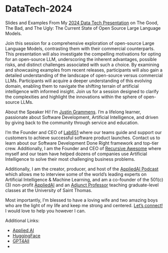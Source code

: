 # DataTech-2024

Slides and Examples From My [2024 Data Tech Presentation](https://datatech2024.sched.com/event/1eBhb/the-good-the-bad-and-the-ugly-the-current-state-of-open-source-large-language-models) on The Good, The Bad, and The Ugly: The Current State of Open Source Large Language Models.

Join this session for a comprehensive exploration of open-source Large Language Models, contrasting them with their commercial counterparts. This presentation will also investigate the compelling motivations for opting for an open-source LLM, underscoring the inherent advantages, possible risks, and distinct challenges associated with such a choice. By examining and showcasing examples from recent releases, participants will also gain a detailed understanding of the landscape of open-source versus commercial LLMs. Participants will acquire a deeper understanding of this evolving domain, enabling them to navigate the shifting terrain of artificial intelligence with informed insight. Join us for a session designed to clarify the complexities and highlight the innovations within the sphere of open-source LLMs.

About the Speaker
Hi! I’m [Justin Grammens](https://justingrammens.com). I’m a lifelong learner, passionate about Software Development, Artificial Intelligence, and driven by giving back to the community through service and education. 
 
I’m the Founder and CEO of [Lab651](https://lab651.com) where our teams guide and support our customers to achieve successful software product launches. Contact us to learn about our Software Development Done Right framework and top-tier crew. Additionally, I am the Founder and CEO of [Recursive Awesome](https://recursiveawesome.com) where myself and our team have helped dozens of companies use Artificial Intelligence to solve their most challenging business problems.
 
Additionally, I am the creator, producer, and host of the [AppliedAI Podcast](https://podcast.appliedai.mn) which allows me to interview some of the world’s leading experts on Artificial Intelligence & Machine Learning, and am a co-founder of the 501(c)(3) non-profit [AppliedAI](https://appliedai.mn) and an [Adjunct Professor](https://software.stthomas.edu/about/faculty-staff/biography/justin-grammens/) teaching graduate-level classes at the University of Saint Thomas.

Most importantly, I’m blessed to have a loving wife and two amazing boys who are the light of my life and keep me strong and centered. [Let’s connect!](https://justingrammens.com) I would love to help you however I can.

Additional Links:

* [Applied AI](https://appliedai.mn)
* [HuggingFace](https://huggingface.co)
* [GPT4All](https://gpt4all.io/index.html)
* 

